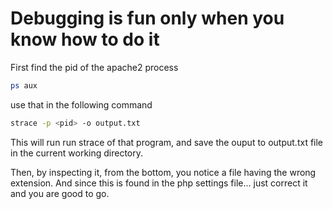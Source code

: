 # Debugging is fun only when you know how to do it

First find the pid of the apache2 process
```bash
ps aux
```

use that <pid> in the following command
```bash
strace -p <pid> -o output.txt
```

This will run run strace of that program, and save the ouput to output.txt file in the current working directory.

Then, by inspecting it, from the bottom, you notice a file having the wrong extension.
And since this is found in the php settings file... just correct it and you are good to go.
